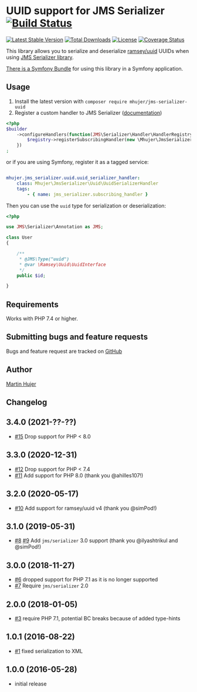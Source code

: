 # UUID support for JMS Serializer [![Build Status](https://travis-ci.org/mhujer/jms-serializer-uuid.svg?branch=master)](https://travis-ci.org/mhujer/jms-serializer-uuid)

[![Latest Stable Version](https://poser.pugx.org/mhujer/jms-serializer-uuid/version.png)](https://packagist.org/packages/mhujer/jms-serializer-uuid) [![Total Downloads](https://poser.pugx.org/mhujer/jms-serializer-uuid/downloads.png)](https://packagist.org/packages/mhujer/jms-serializer-uuid) [![License](https://poser.pugx.org/mhujer/jms-serializer-uuid/license.svg)](https://packagist.org/packages/mhujer/jms-serializer-uuid) [![Coverage Status](https://coveralls.io/repos/mhujer/jms-serializer-uuid/badge.svg?branch=master)](https://coveralls.io/r/mhujer/jms-serializer-uuid?branch=master)

This library allows you to serialize and deserialize [ramsey/uuid](https://github.com/ramsey/uuid) UUIDs
when using [JMS Serializer library](https://github.com/schmittjoh/serializer).

[There is a Symfony Bundle](https://github.com/mhujer/jms-serializer-uuid-bundle) for using this library in a Symfony application.

Usage
----
1. Install the latest version with `composer require mhujer/jms-serializer-uuid`
2. Register a custom handler to JMS Serializer ([documentation](http://jmsyst.com/libs/serializer/master/handlers))

```php
<?php
$builder
    ->configureHandlers(function(JMS\Serializer\Handler\HandlerRegistry $registry) {
        $registry->registerSubscribingHandler(new \Mhujer\JmsSerializer\Uuid\UuidSerializerHandler());
    })
;

```

or if you are using Symfony, register it as a tagged service:

```yml

mhujer.jms_serializer.uuid.uuid_serializer_handler:
    class: Mhujer\JmsSerializer\Uuid\UuidSerializerHandler
    tags:
        - { name: jms_serializer.subscribing_handler }

```

Then you can use the `uuid` type for serialization or deserialization:

```php
<?php

use JMS\Serializer\Annotation as JMS;

class User
{

	/**
	 * @JMS\Type("uuid")
	 * @var \Ramsey\Uuid\UuidInterface
	 */
	public $id;

}
```

Requirements
------------
Works with PHP 7.4 or higher.

Submitting bugs and feature requests
------------------------------------
Bugs and feature request are tracked on [GitHub](https://github.com/mhujer/jms-serializer-uuid/issues)

Author
------
[Martin Hujer](https://www.martinhujer.cz) 

Changelog
----------

## 3.4.0 (2021-??-??)
- [#15](../../pull/15) Drop support for PHP < 8.0

## 3.3.0 (2020-12-31)
- [#12](../../pull/12) Drop support for PHP < 7.4
- [#11](../../pull/11) Add support for PHP 8.0 (thank you @ahilles107!)

## 3.2.0 (2020-05-17)
- [#10](../../pull/10) Add support for ramsey/uuid v4 (thank you @simPod!)

## 3.1.0 (2019-05-31)
- [#8](../../pull/8) [#9](../../pull/9) Add `jms/serializer` 3.0 support (thank you @ilyashtrikul and @simPod!)

## 3.0.0 (2018-11-27)
- [#6](../../pull/6) dropped support for PHP 7.1 as it is no longer supported
- [#7](../../pull/7) Require `jms/serializer` 2.0

## 2.0.0 (2018-01-05)
- [#3](../../pull/3) require PHP 7.1, potential BC breaks because of added type-hints

## 1.0.1 (2016-08-22)
- [#1](../../pull/1) fixed serialization to XML

## 1.0.0 (2016-05-28)
- initial release
